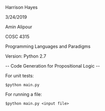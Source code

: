 Harrison Hayes

3/24/2019

Amin Alipour

COSC 4315

Programming Languages and Paradigms


Version: Python 2.7

-- Code Generation for Propositional Logic --


For unit tests:

    $python main.py


For running a file:

    $python main.py <input file>
